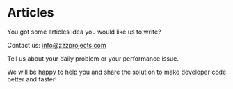 # Articles

You got some articles idea you would like us to write?

Contact us: <a href="mailto:info@zzzprojects.com">info@zzzprojects.com</a>

Tell us about your daily problem or your performance issue.

We will be happy to help you and share the solution to make developer code better and faster!

